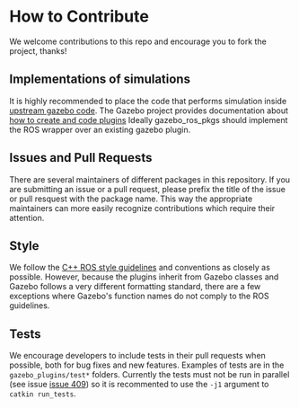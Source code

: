 # How to Contribute

We welcome contributions to this repo and encourage you to fork the project, thanks!

## Implementations of simulations

It is highly recommended to place the code that performs simulation inside
[upstream gazebo code](https://bitbucket.org/osrf/gazebo/). The Gazebo project
provides documentation about [how to create and code
plugins](http://classic.gazebosim.org/tutorials?cat=write_plugin) Ideally
gazebo_ros_pkgs should implement the ROS wrapper over an existing gazebo
plugin.

## Issues and Pull Requests

There are several maintainers of different packages in this repository. If you
are submitting an issue or a pull request, please prefix the title of the issue
or pull resquest with the package name. This way the appropriate maintainers
can more easily recognize contributions which require their attention.

## Style

We follow the [C++ ROS style guidelines](https://docs.ros.org/en/rolling/Contributing/Code-Style-Language-Versions.html#id1) and
conventions as closely as possible. However, because the plugins inherit from Gazebo
classes and Gazebo follows a very different formatting standard, there are a few
exceptions where Gazebo's function names do not comply to the ROS guidelines.

## Tests

We encourage developers to include tests in their pull requests when possible,
both for bug fixes and new features.
Examples of tests are in the `gazebo_plugins/test*` folders.
Currently the tests must not be run in parallel (see issue
[issue 409](https://github.com/ros-simulation/gazebo_ros_pkgs/issues/409))
so it is recommented to use the `-j1` argument to `catkin run_tests`.
